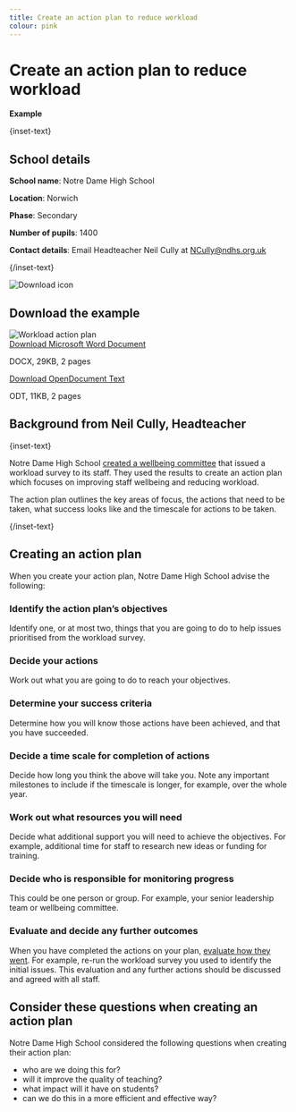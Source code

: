 ```yaml
---
title: Create an action plan to reduce workload
colour: pink
---
```


# Create an action plan to reduce workload

<strong class="govuk-tag">Example</strong>

{inset-text}

## School details

**School name**: Notre Dame High School

**Location**: Norwich

**Phase**: Secondary

**Number of pupils**: 1400

**Contact details**: Email Headteacher Neil Cully at <NCully@ndhs.org.uk>

{/inset-text}

<div class="info-box">
  <div class="info-box__corner">
    <img src="/assets/images/download-icon.svg" alt="Download icon">
  </div>
  <h2 class="govuk-heading-m">
    Download the example
  </h2>
  <div class="govuk-grid-row info-box__download-content">
    <div class="govuk-grid-column-one-half">
      <img src="/assets/images/identify-and-evaluate--action-plan.jpg" alt="Workload action plan" class="dfe-file-preview-image">
    </div>
    <div class="govuk-grid-column-one-half">
      <div class="info-box__content">
        <a class="govuk-body" href="<%= @base_url %>/assets/files/Workload and wellbeing action plan.docx">
          Download Microsoft Word Document
        </a>
        <p>
          DOCX, 29KB, 2 pages
        </p>
        <a class="govuk-body" href="<%= @base_url %>/assets/files/Workload and wellbeing action plan.odt">
          Download OpenDocument Text
        </a>
        <p>
          ODT, 11KB, 2 pages
        </p>
      </div>
    </div>
  </div>
</div>

## Background from Neil Cully, Headteacher

{inset-text}

Notre Dame High School [created a wellbeing committee](/staff-wellbeing/establish-a-wellbeing-committee)
that issued a workload survey to its staff. They used the results to create an
action plan which focuses on improving staff wellbeing and reducing workload.

The action plan outlines the key areas of focus, the actions that need to be
taken, what success looks like and the timescale for actions to be taken.

{/inset-text}

## Creating an action plan

When you create your action plan, Notre Dame High School advise the following:

### Identify the action plan’s objectives

Identify one, or at most two, things that you are going to do to help issues
prioritised from the workload survey.

### Decide your actions

Work out what you are going to do to reach your objectives.

### Determine your success criteria

Determine how you will know those actions have been achieved, and that you have
succeeded.

### Decide a time scale for completion of actions

Decide how long you think the above will take you. Note any important milestones
to include if the timescale is longer, for example, over the whole year.

### Work out what resources you will need

Decide what additional support you will need to achieve the objectives. For
example, additional time for staff to research new ideas or funding for
training.

### Decide who is responsible for monitoring progress

This could be one person or group. For example, your senior leadership team or
wellbeing committee.

### Evaluate and decide any further outcomes

When you have completed the actions on your plan, [evaluate how they went](/workload-reduction-toolkit/evaluate-workload-measures/).
For example, re-run the workload survey you used to identify the initial issues.
This evaluation and any further actions should be discussed and agreed with all
staff.

## Consider these questions when creating an action plan

Notre Dame High School considered the following questions when creating their
action plan:

- who are we doing this for?
- will it improve the quality of teaching?
- what impact will it have on students?
- can we do this in a more efficient and effective way?
